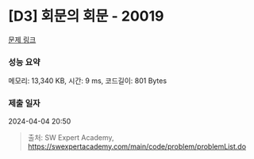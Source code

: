 # [D3] 회문의 회문 - 20019 

[문제 링크](https://swexpertacademy.com/main/code/problem/problemDetail.do?contestProbId=AY2hjCWKbykDFATh) 

### 성능 요약

메모리: 13,340 KB, 시간: 9 ms, 코드길이: 801 Bytes

### 제출 일자

2024-04-04 20:50



> 출처: SW Expert Academy, https://swexpertacademy.com/main/code/problem/problemList.do